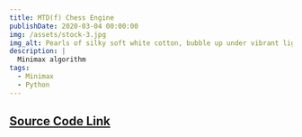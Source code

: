 ```yaml
---
title: MTD(f) Chess Engine
publishDate: 2020-03-04 00:00:00
img: /assets/stock-3.jpg
img_alt: Pearls of silky soft white cotton, bubble up under vibrant lighting
description: |
  Minimax algorithm
tags:
  - Minimax
  - Python
---
```


## <a href = "https://github.com/andrewxucs/lionfish-chess">Source Code Link </a>
